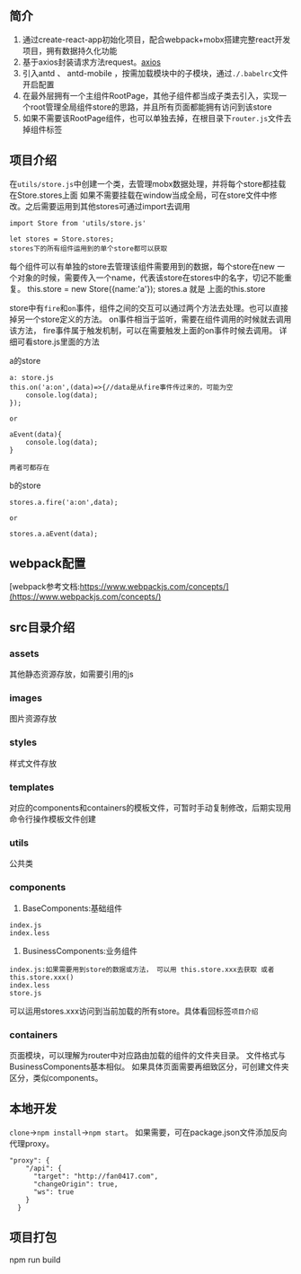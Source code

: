 ## 简介
1. 通过create-react-app初始化项目，配合webpack+mobx搭建完整react开发项目，拥有数据持久化功能
1. 基于axios封装请求方法request。[axios](https://github.com/axios/axios)
1. 引入antd 、 antd-mobile ，按需加载模块中的子模块，通过`./.babelrc`文件开启配置
1. 在最外层拥有一个主组件RootPage，其他子组件都当成子类去引入，实现一个root管理全局组件store的思路，并且所有页面都能拥有访问到该store
1. 如果不需要该RootPage组件，也可以单独去掉，在根目录下`router.js`文件去掉组件标签

## 项目介绍

在`utils/store.js`中创建一个类，去管理mobx数据处理，并将每个store都挂载在Store.stores上面
如果不需要挂载在window当成全局，可在store文件中修改。之后需要运用到其他stores可通过import去调用

```
import Store from 'utils/store.js'

let stores = Store.stores;
stores下的所有组件运用到的单个store都可以获取

```

每个组件可以有单独的store去管理该组件需要用到的数据，每个store在new 一个对象的时候，需要传入一个name，代表该store在stores中的名字，切记不能重复。
this.store = new Store({name:'a'});
stores.a 就是 上面的this.store

store中有`fire`和`on`事件，组件之间的交互可以通过两个方法去处理。也可以直接掉另一个store定义的方法。
on事件相当于监听，需要在组件调用的时候就去调用该方法，
fire事件属于触发机制，可以在需要触发上面的on事件时候去调用。
详细可看store.js里面的方法

a的store
```
a: store.js
this.on('a:on',(data)=>{//data是从fire事件传过来的，可能为空
    console.log(data);
});

or 

aEvent(data){
    console.log(data);
}

两者可都存在
```

b的store
```
stores.a.fire('a:on',data);

or

stores.a.aEvent(data);
```


## webpack配置
[webpack参考文档:https://www.webpackjs.com/concepts/](https://www.webpackjs.com/concepts/)


## src目录介绍

### assets  
其他静态资源存放，如需要引用的js

### images
图片资源存放

### styles
样式文件存放

### templates
对应的components和containers的模板文件，可暂时手动复制修改，后期实现用命令行操作模板文件创建

### utils
公共类

### components
1. BaseComponents:基础组件
```
index.js 
index.less
```
1. BusinessComponents:业务组件
```
index.js:如果需要用到store的数据或方法， 可以用 this.store.xxx去获取 或者 this.store.xxx()
index.less
store.js  
```
可以运用stores.xxx访问到当前加载的所有store。具体看回标签`项目介绍`


### containers
页面模块，可以理解为router中对应路由加载的组件的文件夹目录。
文件格式与BusinessComponents基本相似。
如果具体页面需要再细致区分，可创建文件夹区分，类似components。



## 本地开发
`clone`->`npm install`->`npm start`。
如果需要，可在package.json文件添加反向代理proxy。
```
"proxy": {
    "/api": {
      "target": "http://fan0417.com",
      "changeOrigin": true,
      "ws": true
    }
  }
```
## 项目打包
npm run build





